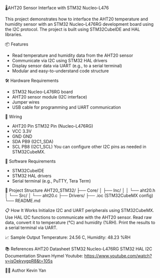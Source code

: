 🌡️AHT20 Sensor Interface with STM32 Nucleo-L476

This project demonstrates how to interface the AHT20 temperature and humidity sensor with an STM32 Nucleo-L476RG development board using the I2C protocol. The project is built using STM32CubeIDE and HAL libraries.


📦 Features
- Read temperature and humidity data from the AHT20 sensor
- Communicate via I2C using STM32 HAL drivers
- Display sensor data via UART (e.g., to a serial terminal)
- Modular and easy-to-understand code structure

🛠️ Hardware Requirements
- STM32 Nucleo-L476RG board
- AHT20 sensor module (I2C interface)
- Jumper wires
- USB cable for programming and UART communication

🔌 Wiring
- AHT20 Pin	STM32 Pin (Nucleo-L476RG)
- VCC	3.3V
- GND	GND
- SDA	PB9 (I2C1_SDA)
- SCL	PB8 (I2C1_SCL)
You can configure other I2C pins as needed in STM32CubeMX.

🧰 Software Requirements
- STM32CubeIDE
- STM32 HAL drivers
- Serial terminal (e.g., PuTTY, Tera Term)

📁 Project Structure
AHT20_STM32/
├── Core/
│   ├── Inc/
│   │   └── aht20.h
│   └── Src/
│       └── aht20.c
├── Drivers/
├── .ioc (STM32CubeMX config)
└── README.md

📋 How It Works
Initialize I2C and UART peripherals using STM32CubeMX.
Use HAL I2C functions to communicate with the AHT20 sensor.
Read raw data, convert it to temperature (°C) and humidity (%RH).
Print the results to a serial terminal via UART.

📈 Sample Output
Temperature: 24.56 C, Humidity: 48.23 %RH

📚 References
AHT20 Datasheet
STM32 Nucleo-L476RG
STM32 HAL I2C Documentation
Shawn Hymel Youtube: https://www.youtube.com/watch?v=isOekyygpR8&t=105s

🧑‍💻 Author
Kevin Yan
